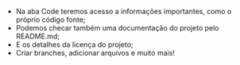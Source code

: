 * Na aba Code teremos acesso a informações importantes, como o próprio código fonte;
* Podemos checar também uma documentação do projeto pelo README.md;
* E os detalhes da licença do projeto;
* Criar branches, adicionar arquivos e muito mais!